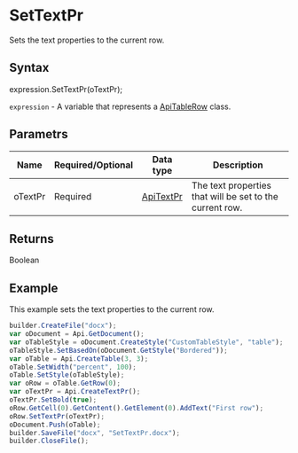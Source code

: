 # SetTextPr

Sets the text properties to the current row.

## Syntax

expression.SetTextPr(oTextPr);

`expression` - A variable that represents a [ApiTableRow](../ApiTableRow.md) class.

## Parametrs

| **Name** | **Required/Optional** | **Data type** | **Description** |
| ------------- | ------------- | ------------- | ------------- |
| oTextPr | Required | [ApiTextPr](../../ApiTextPr/ApiTextPr.md) | The text properties that will be set to the current row. |

## Returns

Boolean

## Example

This example sets the text properties to the current row.

```javascript
builder.CreateFile("docx");
var oDocument = Api.GetDocument();
var oTableStyle = oDocument.CreateStyle("CustomTableStyle", "table");
oTableStyle.SetBasedOn(oDocument.GetStyle("Bordered"));
var oTable = Api.CreateTable(3, 3);
oTable.SetWidth("percent", 100);
oTable.SetStyle(oTableStyle);
var oRow = oTable.GetRow(0);
var oTextPr = Api.CreateTextPr();
oTextPr.SetBold(true);
oRow.GetCell(0).GetContent().GetElement(0).AddText("First row");
oRow.SetTextPr(oTextPr);
oDocument.Push(oTable);
builder.SaveFile("docx", "SetTextPr.docx");
builder.CloseFile();
```